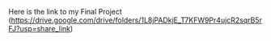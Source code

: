 Here is the link to my Final Project
(https://drive.google.com/drive/folders/1L8jPADkjE_T7KFW9Pr4ujcR2sqrB5rFJ?usp=share_link)
